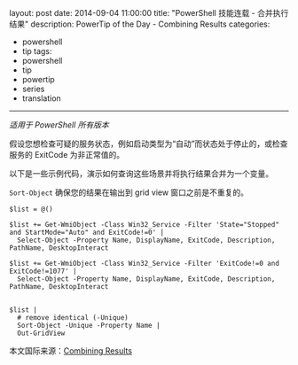 ﻿layout: post
date: 2014-09-04 11:00:00
title: "PowerShell 技能连载 - 合并执行结果"
description: PowerTip of the Day - Combining Results
categories:
- powershell
- tip
tags:
- powershell
- tip
- powertip
- series
- translation
---
_适用于 PowerShell 所有版本_

假设您想检查可疑的服务状态，例如启动类型为“自动”而状态处于停止的，或检查服务的 ExitCode 为非正常值的。

以下是一些示例代码，演示如何查询这些场景并将执行结果合并为一个变量。

`Sort-Object` 确保您的结果在输出到 grid view 窗口之前是不重复的。

    $list = @()
    
    $list += Get-WmiObject -Class Win32_Service -Filter 'State="Stopped" and StartMode="Auto" and ExitCode!=0' | 
      Select-Object -Property Name, DisplayName, ExitCode, Description, PathName, DesktopInteract 
    
    $list += Get-WmiObject -Class Win32_Service -Filter 'ExitCode!=0 and ExitCode!=1077' | 
      Select-Object -Property Name, DisplayName, ExitCode, Description, PathName, DesktopInteract 
    
    
    $list |
      # remove identical (-Unique)
      Sort-Object -Unique -Property Name | 
      Out-GridView

<!--more-->
本文国际来源：[Combining Results](http://community.idera.com/powershell/powertips/b/tips/posts/combining-results)
